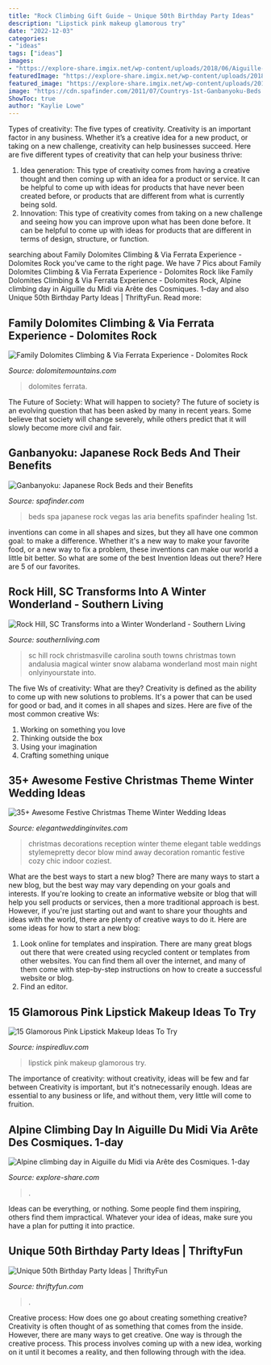 ```yaml
---
title: "Rock Climbing Gift Guide ~ Unique 50th Birthday Party Ideas"
description: "Lipstick pink makeup glamorous try"
date: "2022-12-03"
categories:
- "ideas"
tags: ["ideas"]
images:
- "https://explore-share.imgix.net/wp-content/uploads/2018/06/Aiguille-du-midi-2.jpg"
featuredImage: "https://explore-share.imgix.net/wp-content/uploads/2018/06/Aiguille-du-midi-2.jpg"
featured_image: "https://explore-share.imgix.net/wp-content/uploads/2018/06/Aiguille-du-midi-2.jpg"
image: "https://cdn.spafinder.com/2011/07/Countrys-1st-Ganbanyoku-Beds.jpg"
ShowToc: true
author: "Kaylie Lowe"
---
```



Types of creativity: The five types of creativity.
Creativity is an important factor in any business. Whether it’s a creative idea for a new product, or taking on a new challenge, creativity can help businesses succeed. Here are five different types of creativity that can help your business thrive: 
1. Idea generation: This type of creativity comes from having a creative thought and then coming up with an idea for a product or service. It can be helpful to come up with ideas for products that have never been created before, or products that are different from what is currently being sold. 
2. Innovation: This type of creativity comes from taking on a new challenge and seeing how you can improve upon what has been done before. It can be helpful to come up with ideas for products that are different in terms of design, structure, or function. 

	

		
searching about Family Dolomites Climbing &amp; Via Ferrata Experience - Dolomites Rock you've came to the right page. We have 7 Pics about Family Dolomites Climbing &amp; Via Ferrata Experience - Dolomites Rock like Family Dolomites Climbing &amp; Via Ferrata Experience - Dolomites Rock, Alpine climbing day in Aiguille du Midi via Arête des Cosmiques. 1-day and also Unique 50th Birthday Party Ideas | ThriftyFun. Read more:
		
    
## Family Dolomites Climbing &amp; Via Ferrata Experience - Dolomites Rock

<img loading=lazy src="https://www.dolomitemountains.com/res/photo/gallery/0x0/6405_1.jpg" onerror="this.onerror=null;this.src='https://tse1.mm.bing.net/th?id=OIP.HjNeFajrqoGIBDIbClYldQHaFl&amp;pid=15.1';" alt="Family Dolomites Climbing &amp; Via Ferrata Experience - Dolomites Rock">

_Source: dolomitemountains.com_

>dolomites ferrata. 

	

The Future of Society: What will happen to society?
The future of society is an evolving question that has been asked by many in recent years. Some believe that society will change severely, while others predict that it will slowly become more civil and fair.

    
## Ganbanyoku: Japanese Rock Beds And Their Benefits

<img loading=lazy src="https://cdn.spafinder.com/2011/07/Countrys-1st-Ganbanyoku-Beds.jpg" onerror="this.onerror=null;this.src='https://tse1.mm.bing.net/th?id=OIP.ZLUaqpnagZBSYgxSXC9HhwHaFj&amp;pid=15.1';" alt="Ganbanyoku: Japanese Rock Beds and their Benefits">

_Source: spafinder.com_

>beds spa japanese rock vegas las aria benefits spafinder healing 1st. 

	

inventions can come in all shapes and sizes, but they all have one common goal: to make a difference. Whether it's a new way to make your favorite food, or a new way to fix a problem, these inventions can make our world a little bit better. So what are some of the best Invention Ideas out there? Here are 5 of our favorites.

    
## Rock Hill, SC Transforms Into A Winter Wonderland - Southern Living

<img loading=lazy src="https://img1.southernliving.timeinc.net/sites/default/files/styles/story_card_hero/public/image/2016/11/main/rock_hill_sc_christmasville_392195_10150425096654151_43833440_n.jpg?itok=JPz5PU9n" onerror="this.onerror=null;this.src='https://tse3.mm.bing.net/th?id=OIP.-CSMKOekJOi_5w8Yy13OdAHaEK&amp;pid=15.1';" alt="Rock Hill, SC Transforms into a Winter Wonderland - Southern Living">

_Source: southernliving.com_

>sc hill rock christmasville carolina south towns christmas town andalusia magical winter snow alabama wonderland most main night onlyinyourstate into. 

	

The five Ws of creativity: What are they?
Creativity is defined as the ability to come up with new solutions to problems. It's a power that can be used for good or bad, and it comes in all shapes and sizes. Here are five of the most common creative Ws: 
1. Working on something you love 
2. Thinking outside the box 
3. Using your imagination 
4. Crafting something unique 

    
## 35+ Awesome Festive Christmas Theme Winter Wedding Ideas

<img loading=lazy src="https://www.elegantweddinginvites.com/wedding-blog/wp-content/uploads/2018/08/romantic-cozy-christmas-indoor-wedding-reception-ideas.jpg" onerror="this.onerror=null;this.src='https://tse4.mm.bing.net/th?id=OIP.3SF0Rt74n7QZy5Lo_WoTlgHaLH&amp;pid=15.1';" alt="35+ Awesome Festive Christmas Theme Winter Wedding Ideas">

_Source: elegantweddinginvites.com_

>christmas decorations reception winter theme elegant table weddings stylemepretty decor blow mind away decoration romantic festive cozy chic indoor coziest. 

	

What are the best ways to start a new blog?
There are many ways to start a new blog, but the best way may vary depending on your goals and interests. If you're looking to create an informative website or blog that will help you sell products or services, then a more traditional approach is best. However, if you're just starting out and want to share your thoughts and ideas with the world, there are plenty of creative ways to do it. Here are some ideas for how to start a new blog: 
1. Look online for templates and inspiration. There are many great blogs out there that were created using recycled content or templates from other websites. You can find them all over the internet, and many of them come with step-by-step instructions on how to create a successful website or blog. 
2. Find an editor.

    
## 15 Glamorous Pink Lipstick Makeup Ideas To Try

<img loading=lazy src="http://www.inspiredluv.com/wp-content/uploads/2016/09/7-Glamorous-pink-lipstick-makeup-ideas.jpg" onerror="this.onerror=null;this.src='https://tse1.mm.bing.net/th?id=OIP.u6uGARpk1W_-ieQ8wpFSTQHaLH&amp;pid=15.1';" alt="15 Glamorous Pink Lipstick Makeup Ideas To Try">

_Source: inspiredluv.com_

>lipstick pink makeup glamorous try. 

	

The importance of creativity: without creativity, ideas will be few and far between
Creativity is important, but it's notnecessarily enough. Ideas are essential to any business or life, and without them, very little will come to fruition.

    
## Alpine Climbing Day In Aiguille Du Midi Via Arête Des Cosmiques. 1-day

<img loading=lazy src="https://explore-share.imgix.net/wp-content/uploads/2018/06/Aiguille-du-midi-2.jpg" onerror="this.onerror=null;this.src='https://tse4.mm.bing.net/th?id=OIP.k9A3s3a4kWtjHsBPRnmEEQHaFj&amp;pid=15.1';" alt="Alpine climbing day in Aiguille du Midi via Arête des Cosmiques. 1-day">

_Source: explore-share.com_

>. 

	

Ideas can be everything, or nothing. Some people find them inspiring, others find them impractical. Whatever your idea of ideas, make sure you have a plan for putting it into practice.

    
## Unique 50th Birthday Party Ideas | ThriftyFun

<img loading=lazy src="https://img.thrfun.com/img/121/105/unique_50th_birthday_party_ideas_fancy2.jpg" onerror="this.onerror=null;this.src='https://tse4.mm.bing.net/th?id=OIP.zz9qyXbQAcnDzm9ul_7nbwAAAA&amp;pid=15.1';" alt="Unique 50th Birthday Party Ideas | ThriftyFun">

_Source: thriftyfun.com_

>. 

	

Creative process: How does one go about creating something creative?
Creativity is often thought of as something that comes from the inside. However, there are many ways to get creative. One way is through the creative process. This process involves coming up with a new idea, working on it until it becomes a reality, and then following through with the idea.

